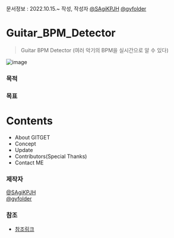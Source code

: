 문서정보 : 2022.10.15.~ 작성, 작성자 [@SAgiKPJH](https://github.com/SAgiKPJH) [@gyfolder](https://github.com/gyfolder)

# Guitar_BPM_Detector
> Guitar BPM Detector (여러 악기의 BPM을 실시간으로 알 수 있다)

![image](https://user-images.githubusercontent.com/66783849/195984076-750844b9-2ef9-4e93-894d-7c5efb68a524.png)


### 목적

### 목표


# Contents
- About GITGET
- Concept
- Update
- Contributors(Special Thanks)
- Contact ME


### 제작자
[@SAgiKPJH](https://github.com/SAgiKPJH)  
[@gyfolder](https://github.com/gyfolder)


### 참조

- [참조링크](참조링크)
